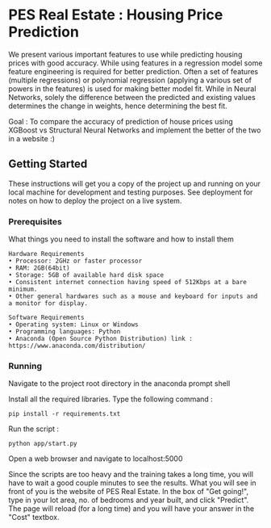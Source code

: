 # PES Real Estate : Housing Price Prediction		

We present various important features to use while predicting housing prices with good accuracy. While using features in a regression model some feature engineering is required for better prediction. Often a set of features (multiple regressions) or polynomial regression (applying a various set of powers in the features) is used for making better model fit. While in Neural Networks, solely the difference between the predicted and existing values determines the change in weights, hence determining the best fit.

Goal : To compare the accuracy of prediction of house prices using XGBoost vs Structural Neural Networks and implement the better of the two in a website :)

## Getting Started

These instructions will get you a copy of the project up and running on your local machine for development and testing purposes. See deployment for notes on how to deploy the project on a live system.

### Prerequisites

What things you need to install the software and how to install them
```
Hardware Requirements
• Processor: 2GHz or faster processor
• RAM: 2GB(64bit)
• Storage: 5GB of available hard disk space
• Consistent internet connection having speed of 512Kbps at a bare minimum.
• Other general hardwares such as a mouse and keyboard for inputs and a monitor for display.
```
```
Software Requirements
• Operating system: Linux or Windows
• Programming languages: Python
• Anaconda (Open Source Python Distribution) link : https://www.anaconda.com/distribution/
```

### Running

Navigate to the project root directory in the anaconda prompt shell

Install all the required libraries. Type the following command : 

```
pip install -r requirements.txt
```

Run the script :  

```
python app/start.py
```

Open a web browser and navigate to localhost:5000

Since the scripts are too heavy and the training takes a long time, you will have to wait a good couple minutes to see the results. What you will see in front of you is the website of PES Real Estate. In the box of "Get going!", type in your lot area, no. of bedrooms and year built, and click "Predict". The page will reload (for a long time) and you will have your answer in the "Cost" textbox.
